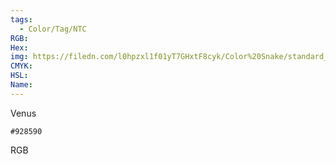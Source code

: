 ```yaml
---
tags:
  - Color/Tag/NTC
RGB:
Hex:
img: https://filedn.com/l0hpzxl1f01yT7GHxtF8cyk/Color%20Snake/standard_csv_to_svg/%23/928590.svg
CMYK:
HSL:
Name:
---
```

Venus
```palette
#928590
```
RGB
